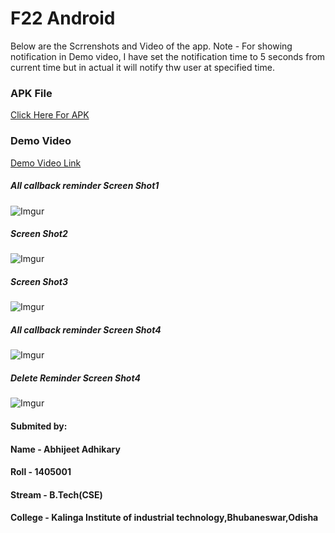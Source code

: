 # F22 Android

Below are the Scrrenshots and Video of the app.
Note - For showing notification in Demo video, I have set the notification time to 5 seconds from current time but in actual it will notify thw user at specified time.

### APK File
[Click Here For APK](https://drive.google.com/open?id=1boQefJB2Ga11VwzRkJxFQFfbK0tROzgY)
### Demo Video
[Demo Video Link](https://drive.google.com/open?id=1Pgfd39Uxkyi5E0UR6MUbiuvX_EAkul13)

##### All callback reminder Screen Shot1    
![Imgur](https://i.imgur.com/3V3EK5o.png)


##### Screen Shot2
![Imgur](https://i.imgur.com/6Tq2Eks.png)

##### Screen Shot3
![Imgur](https://i.imgur.com/x0sPMNQ.png)

##### All callback reminder Screen Shot4   
![Imgur](https://i.imgur.com/UElJCVw.png)


##### Delete Reminder Screen Shot4
![Imgur](https://i.imgur.com/ACFjMFt.png)



#### Submited by:
#### Name -    Abhijeet Adhikary
#### Roll -    1405001 
#### Stream -  B.Tech(CSE)
#### College - Kalinga Institute of industrial technology,Bhubaneswar,Odisha

